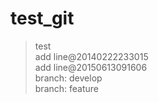 test_git
========
> test  
> add line@20140222233015  
> add line@20150613091606  
> branch: develop  
> branch: feature
